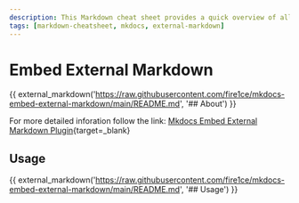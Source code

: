 ```yaml
---
description: This Markdown cheat sheet provides a quick overview of all the Markdown syntax elements for includes embedded external makrdown from
tags: [markdown-cheatsheet, mkdocs, external-markdown]
---
```


# Embed External Markdown

{{ external_markdown('https://raw.githubusercontent.com/fire1ce/mkdocs-embed-external-markdown/main/README.md', '## About') }}

For more detailed inforation follow the link: [Mkdocs Embed External Markdown Plugin][mkdocs-embed-external-markdown]{target=\_blank}

[mkdocs-embed-external-markdown]: https://github.com/fire1ce/mkdocs-embed-external-markdown

## Usage

{{ external_markdown('https://raw.githubusercontent.com/fire1ce/mkdocs-embed-external-markdown/main/README.md', '## Usage') }}

<!-- appendices -->

<!-- end appendices -->
